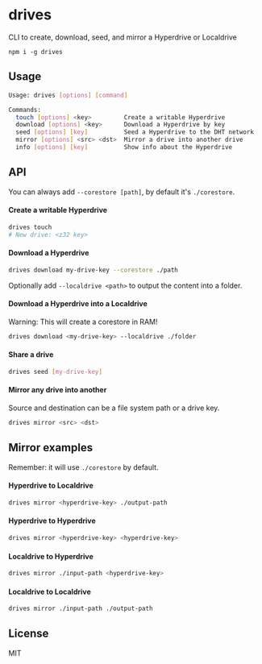 # drives

CLI to create, download, seed, and mirror a Hyperdrive or Localdrive

```
npm i -g drives
```

## Usage
```bash
Usage: drives [options] [command]

Commands:
  touch [options] <key>         Create a writable Hyperdrive
  download [options] <key>      Download a Hyperdrive by key
  seed [options] [key]          Seed a Hyperdrive to the DHT network
  mirror [options] <src> <dst>  Mirror a drive into another drive
  info [options] [key]          Show info about the Hyperdrive
```

## API
You can always add `--corestore [path]`, by default it's `./corestore`.

#### Create a writable Hyperdrive
```bash
drives touch
# New drive: <z32 key>
```

#### Download a Hyperdrive
```bash
drives download my-drive-key --corestore ./path
```

Optionally add `--localdrive <path>` to output the content into a folder.

#### Download a Hyperdrive into a Localdrive
Warning: This will create a corestore in RAM!

```bash
drives download <my-drive-key> --localdrive ./folder
```

#### Share a drive
```bash
drives seed [my-drive-key]
```

#### Mirror any drive into another
Source and destination can be a file system path or a drive key.

```bash
drives mirror <src> <dst>
```

## Mirror examples
Remember: it will use `./corestore` by default.

#### Hyperdrive to Localdrive
```bash
drives mirror <hyperdrive-key> ./output-path
```

#### Hyperdrive to Hyperdrive
```bash
drives mirror <hyperdrive-key> <hyperdrive-key>
```

#### Localdrive to Hyperdrive
```bash
drives mirror ./input-path <hyperdrive-key>
```

#### Localdrive to Localdrive
```bash
drives mirror ./input-path ./output-path
```

## License
MIT
